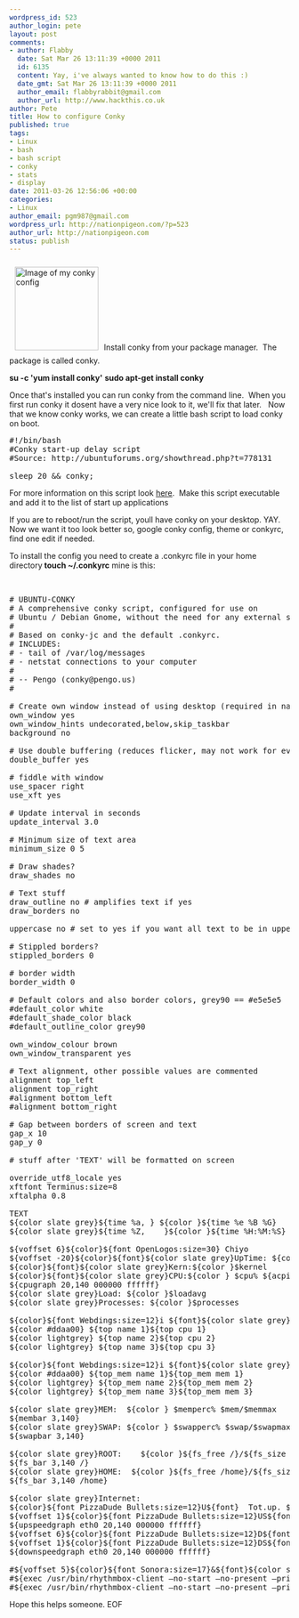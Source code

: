 ```yaml
--- 
wordpress_id: 523
author_login: pete
layout: post
comments: 
- author: Flabby
  date: Sat Mar 26 13:11:39 +0000 2011
  id: 6135
  content: Yay, i've always wanted to know how to do this :)
  date_gmt: Sat Mar 26 13:11:39 +0000 2011
  author_email: flabbyrabbit@gmail.com
  author_url: http://www.hackthis.co.uk
author: Pete
title: How to configure Conky
published: true
tags: 
- Linux
- bash
- bash script
- conky
- stats
- display
date: 2011-03-26 12:56:06 +00:00
categories: 
- Linux
author_email: pgm987@gmail.com
wordpress_url: http://nationpigeon.com/?p=523
author_url: http://nationpigeon.com
status: publish
---
```

<a href="http://nationpigeon.com/wp-content/uploads/2011/03/Conky.jpg"><img class="alignright size-thumbnail wp-image-529" style="margin: 10px;" title="Conky" src="http://nationpigeon.com/wp-content/uploads/2011/03/Conky-150x150.jpg" alt="Image of my conky config" width="150" height="150" /></a>Install conky from your package manager.&nbsp; The package is called conky.

<strong>su -c 'yum install conky'</strong>
<strong>sudo apt-get install conky</strong>

Once that's installed you can run conky from the command line.&nbsp; When you first run conky it dosent have a very nice look to it, we'll fix that later.&nbsp;&nbsp; Now that we know conky works, we can create a little bash script to load conky on boot.
<pre>#!/bin/bash
#Conky start-up delay script
#Source: http://ubuntuforums.org/showthread.php?t=778131

sleep 20 &amp;&amp; conky;</pre>
For more information on this script look <a href="http://ubuntuforums.org/showthread.php?t=778131" target="_blank">here</a>.&nbsp; Make this script executable and add it to the list of start up applications

If you are to reboot/run the script, youll have conky on your desktop. YAY.&nbsp; Now we want it too look better so, google conky config, theme or conkyrc, find one edit if needed.

To install the config you need to create a .conkyrc file in your home directory<strong> touch ~/.conkyrc</strong> mine is this:

&nbsp;
<pre># UBUNTU-CONKY
# A comprehensive conky script, configured for use on
# Ubuntu / Debian Gnome, without the need for any external scripts.
#
# Based on conky-jc and the default .conkyrc.
# INCLUDES:
# - tail of /var/log/messages
# - netstat connections to your computer
#
# -- Pengo (conky@pengo.us)
#

# Create own window instead of using desktop (required in nautilus)
own_window yes
own_window_hints undecorated,below,skip_taskbar
background no

# Use double buffering (reduces flicker, may not work for everyone)
double_buffer yes

# fiddle with window
use_spacer right
use_xft yes

# Update interval in seconds
update_interval 3.0

# Minimum size of text area
minimum_size 0 5

# Draw shades?
draw_shades no

# Text stuff
draw_outline no # amplifies text if yes
draw_borders no

uppercase no # set to yes if you want all text to be in uppercase

# Stippled borders?
stippled_borders 0

# border width
border_width 0

# Default colors and also border colors, grey90 == #e5e5e5
#default_color white
#default_shade_color black
#default_outline_color grey90

own_window_colour brown
own_window_transparent yes

# Text alignment, other possible values are commented
alignment top_left
alignment top_right
#alignment bottom_left
#alignment bottom_right

# Gap between borders of screen and text
gap_x 10
gap_y 0

# stuff after 'TEXT' will be formatted on screen

override_utf8_locale yes
xftfont Terminus:size=8
xftalpha 0.8

TEXT
${color slate grey}${time %a, } ${color }${time %e %B %G}
${color slate grey}${time %Z,    }${color }${time %H:%M:%S}

${voffset 6}${color}${font OpenLogos:size=30} Chiyo
${voffset -20}${color}${font}${color slate grey}UpTime: ${color }$uptime
${color}${font}${color slate grey}Kern:${color }$kernel
${color}${font}${color slate grey}CPU:${color } $cpu% ${acpitemp}C
${cpugraph 20,140 000000 ffffff}
${color slate grey}Load: ${color }$loadavg
${color slate grey}Processes: ${color }$processes  

${color}${font Webdings:size=12}i ${font}${color slate grey}Highest CPU:
${color #ddaa00} ${top name 1}${top cpu 1}
${color lightgrey} ${top name 2}${top cpu 2}
${color lightgrey} ${top name 3}${top cpu 3}

${color}${font Webdings:size=12}i ${font}${color slate grey}Highest MEM:
${color #ddaa00} ${top_mem name 1}${top_mem mem 1}
${color lightgrey} ${top_mem name 2}${top_mem mem 2}
${color lightgrey} ${top_mem name 3}${top_mem mem 3}

${color slate grey}MEM:  ${color } $memperc% $mem/$memmax
${membar 3,140}
${color slate grey}SWAP: ${color } $swapperc% $swap/$swapmax
${swapbar 3,140}

${color slate grey}ROOT:    ${color }${fs_free /}/${fs_size /}
${fs_bar 3,140 /}
${color slate grey}HOME:  ${color }${fs_free /home}/${fs_size /home}
${fs_bar 3,140 /home}

${color slate grey}Internet:
${color}${font PizzaDude Bullets:size=12}U${font}  Tot.up. ${totalup eth0} Kb/s
${voffset 1}${color}${font PizzaDude Bullets:size=12}US${font}  Up: ${color }${upspeed eth0}k/s
${upspeedgraph eth0 20,140 000000 ffffff}
${voffset 6}${color}${font PizzaDude Bullets:size=12}D${font}  Tot.dow. ${totaldown eth0} Kb/s
${voffset 1}${color}${font PizzaDude Bullets:size=12}DS${font}  Down: ${color }${downspeed eth0}k/s
${downspeedgraph eth0 20,140 000000 ffffff}

#${voffset 5}${color}${font Sonora:size=17}&amp;${font}${color slate grey} MusicPlayer:
#${exec /usr/bin/rhythmbox-client &ndash;no-start &ndash;no-present &ndash;print-playing-format &ldquo;%ta &ndash; %tt&rdquo;}
#${exec /usr/bin/rhythmbox-client &ndash;no-start &ndash;no-present &ndash;print-playing-format &ldquo;%at&rdquo;}</pre>
Hope this helps someone.
EOF
